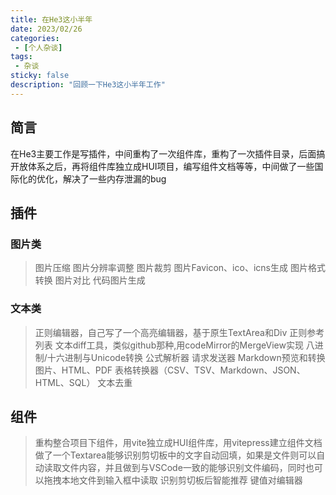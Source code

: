 ```yaml
---
title: 在He3这小半年
date: 2023/02/26
categories:
 - [个人杂谈]
tags:
 - 杂谈
sticky: false
description: "回顾一下He3这小半年工作"
---
```


## 简言

在He3主要工作是写插件，中间重构了一次组件库，重构了一次插件目录，后面搞开放体系之后，再将组件库独立成HUI项目，编写组件文档等等，中间做了一些国际化的优化，解决了一些内存泄漏的bug

## 插件

### 图片类

> 图片压缩
> 图片分辨率调整
> 图片裁剪
> 图片Favicon、ico、icns生成
> 图片格式转换
> 图片对比
> 代码图片生成

### 文本类
> 正则编辑器，自己写了一个高亮编辑器，基于原生TextArea和Div
> 正则参考列表
> 文本diff工具，类似github那种,用codeMirror的MergeView实现
> 八进制/十六进制与Unicode转换
> 公式解析器
> 请求发送器
> Markdown预览和转换图片、HTML、PDF
> 表格转换器（CSV、TSV、Markdown、JSON、HTML、SQL）
> 文本去重

## 组件

> 重构整合项目下组件，用vite独立成HUI组件库，用vitepress建立组件文档
> 做了一个Textarea能够识别剪切板中的文字自动回填，如果是文件则可以自动读取文件内容，并且做到与VSCode一致的能够识别文件编码，同时也可以拖拽本地文件到输入框中读取
> 识别剪切板后智能推荐
> 键值对编辑器
